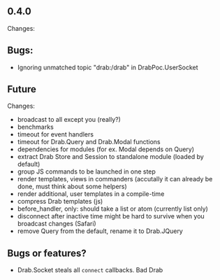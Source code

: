## 0.4.0
Changes:

## Bugs:
* Ignoring unmatched topic "drab:/drab" in DrabPoc.UserSocket

## Future
Changes:
* broadcast to all except you (really?)
* benchmarks
* timeout for event handlers
* timeout for Drab.Query and Drab.Modal functions
* dependencies for modules (for ex. Modal depends on Query)
* extract Drab Store and Session to standalone module (loaded by default)
* group JS commands to be launched in one step
* render templates, views in commanders (accutally it can already be done, must think about some helpers)
* render additional, user templates in a compile-time
* compress Drab templates (js)
* before_handler, only: should take a list or atom (currently list only)
* disconnect after inactive time might be hard to survive when you broadcast changes (Safari)
* remove Query from the default, rename it to Drab.JQuery


## Bugs or features?
* Drab.Socket steals all `connect` callbacks. Bad Drab
